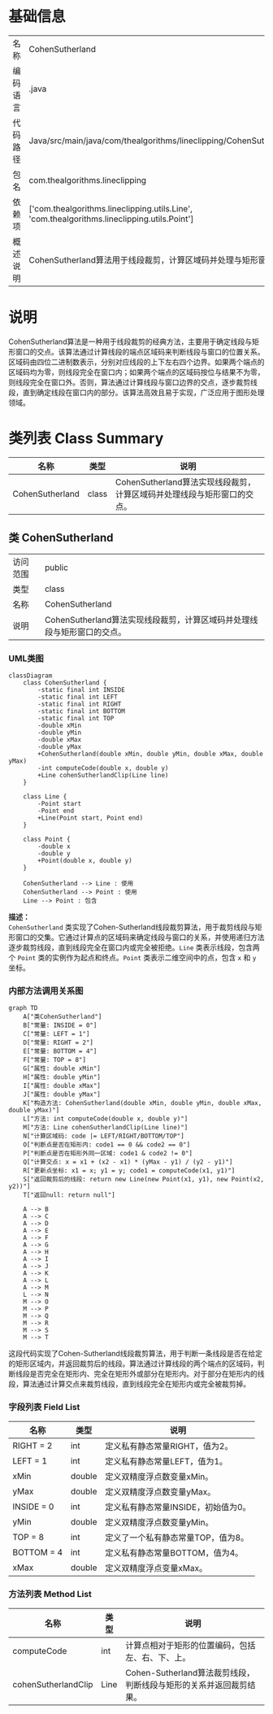 # 基础信息

|      |      |
|------|------|
| 名称 | CohenSutherland |
| 编码语言 | .java |
| 代码路径 | Java/src/main/java/com/thealgorithms/lineclipping/CohenSutherland.java |
| 包名 | com.thealgorithms.lineclipping |
| 依赖项 | ['com.thealgorithms.lineclipping.utils.Line', 'com.thealgorithms.lineclipping.utils.Point'] |
| 概述说明 | CohenSutherland算法用于线段裁剪，计算区域码并处理与矩形窗口的交点。 |

# 说明

CohenSutherland算法是一种用于线段裁剪的经典方法，主要用于确定线段与矩形窗口的交点。该算法通过计算线段的端点区域码来判断线段与窗口的位置关系。区域码由四位二进制数表示，分别对应线段的上下左右四个边界。如果两个端点的区域码均为零，则线段完全在窗口内；如果两个端点的区域码按位与结果不为零，则线段完全在窗口外。否则，算法通过计算线段与窗口边界的交点，逐步裁剪线段，直到确定线段在窗口内的部分。该算法高效且易于实现，广泛应用于图形处理领域。

# 类列表 Class Summary

| 名称   | 类型  | 说明 |
|-------|------|-------------|
| CohenSutherland | class | CohenSutherland算法实现线段裁剪，计算区域码并处理线段与矩形窗口的交点。 |



## 类 CohenSutherland

|      |      |
|------|------|
| 访问范围 | public |
| 类型 | class |
| 名称 | CohenSutherland |
| 说明 | CohenSutherland算法实现线段裁剪，计算区域码并处理线段与矩形窗口的交点。 |


### UML类图

```mermaid
classDiagram
    class CohenSutherland {
        -static final int INSIDE
        -static final int LEFT
        -static final int RIGHT
        -static final int BOTTOM
        -static final int TOP
        -double xMin
        -double yMin
        -double xMax
        -double yMax
        +CohenSutherland(double xMin, double yMin, double xMax, double yMax)
        -int computeCode(double x, double y)
        +Line cohenSutherlandClip(Line line)
    }

    class Line {
        -Point start
        -Point end
        +Line(Point start, Point end)
    }

    class Point {
        -double x
        -double y
        +Point(double x, double y)
    }

    CohenSutherland --> Line : 使用
    CohenSutherland --> Point : 使用
    Line --> Point : 包含
```

**描述：**  
`CohenSutherland` 类实现了Cohen-Sutherland线段裁剪算法，用于裁剪线段与矩形窗口的交集。它通过计算点的区域码来确定线段与窗口的关系，并使用递归方法逐步裁剪线段，直到线段完全在窗口内或完全被拒绝。`Line` 类表示线段，包含两个 `Point` 类的实例作为起点和终点。`Point` 类表示二维空间中的点，包含 `x` 和 `y` 坐标。


### 内部方法调用关系图

```mermaid
graph TD
    A["类CohenSutherland"]
    B["常量: INSIDE = 0"]
    C["常量: LEFT = 1"]
    D["常量: RIGHT = 2"]
    E["常量: BOTTOM = 4"]
    F["常量: TOP = 8"]
    G["属性: double xMin"]
    H["属性: double yMin"]
    I["属性: double xMax"]
    J["属性: double yMax"]
    K["构造方法: CohenSutherland(double xMin, double yMin, double xMax, double yMax)"]
    L["方法: int computeCode(double x, double y)"]
    M["方法: Line cohenSutherlandClip(Line line)"]
    N["计算区域码: code |= LEFT/RIGHT/BOTTOM/TOP"]
    O["判断点是否在矩形内: code1 == 0 && code2 == 0"]
    P["判断点是否在矩形外同一区域: code1 & code2 != 0"]
    Q["计算交点: x = x1 + (x2 - x1) * (yMax - y1) / (y2 - y1)"]
    R["更新点坐标: x1 = x; y1 = y; code1 = computeCode(x1, y1)"]
    S["返回裁剪后的线段: return new Line(new Point(x1, y1), new Point(x2, y2))"]
    T["返回null: return null"]

    A --> B
    A --> C
    A --> D
    A --> E
    A --> F
    A --> G
    A --> H
    A --> I
    A --> J
    A --> K
    A --> L
    A --> M
    L --> N
    M --> O
    M --> P
    M --> Q
    M --> R
    M --> S
    M --> T
```

这段代码实现了Cohen-Sutherland线段裁剪算法，用于判断一条线段是否在给定的矩形区域内，并返回裁剪后的线段。算法通过计算线段的两个端点的区域码，判断线段是否完全在矩形内、完全在矩形外或部分在矩形内。对于部分在矩形内的线段，算法通过计算交点来裁剪线段，直到线段完全在矩形内或完全被裁剪掉。

### 字段列表 Field List

| 名称  | 类型  | 说明 |
|-------|-------|------|
| RIGHT = 2 | int | 定义私有静态常量RIGHT，值为2。 |
| LEFT = 1 | int | 定义私有静态常量LEFT，值为1。 |
| xMin | double | 定义双精度浮点数变量xMin。 |
| yMax | double | 定义双精度浮点数变量yMax。 |
| INSIDE = 0 | int | 定义私有静态常量INSIDE，初始值为0。 |
| yMin | double | 定义双精度浮点数变量yMin。 |
| TOP = 8 | int | 定义了一个私有静态常量TOP，值为8。 |
| BOTTOM = 4 | int | 定义私有静态常量BOTTOM，值为4。 |
| xMax | double | 定义双精度浮点变量xMax。 |

### 方法列表 Method List

| 名称  | 类型  | 说明 |
|-------|-------|------|
| computeCode | int | 计算点相对于矩形的位置编码，包括左、右、下、上。 |
| cohenSutherlandClip | Line | Cohen-Sutherland算法裁剪线段，判断线段与矩形的关系并返回裁剪结果。 |




